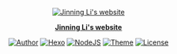 <p align="center">
  <a href="https://docsify.js.org">
    <img alt="Jinning Li's website" src="https://jinningli.github.io/favicon.png">
  </a>
</p>
<p align="center">
  <strong><a href="https://jinningli.github.io">Jinning Li's website</a></strong>
</p>
<p align="center">
  <a href="https://jinningli.github.io"><img alt="Author" src="https://img.shields.io/badge/author-Jinning Li-546e7a.svg?style=flat-square"></a>
  <a href="https://hexo.io"><img alt="Hexo" src="https://img.shields.io/badge/hexo-1.0.3-0e83cd.svg?style=flat-square"></a>
  <a href="https://nodejs.org"><img alt="NodeJS" src="https://img.shields.io/badge/node.js-8.7.0-43853d.svg?style=flat-square"></a>
  <a href="https://material.viosey.com"><img alt="Theme" src="https://img.shields.io/badge/theme-material-red.svg?style=flat-square"></a>
  <a href="https://jinningli.github.io/creativecommons.html"><img alt="License" src="https://img.shields.io/badge/License-CC%20BY%20NC%20SA%203.0%20Unported-abb3ac.svg?style=flat-square"></a>
</p>
